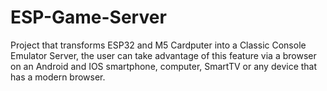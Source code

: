 # ESP-Game-Server
 Project that transforms ESP32 and M5 Cardputer into a Classic Console Emulator Server, the user can take advantage of this feature via a browser on an Android and IOS smartphone, computer, SmartTV or any device that has a modern browser.

